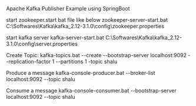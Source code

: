 Apache Kafka Publisher Example using SpringBoot

start zookeeper.start bat file like below
zookeeper-server-start.bat C:\Softwares\Kafka\kafka_2.12-3.1.0\config\zookeeper.properties

start kafka server
kafka-server-start.bat C:\Softwares\Kafka\kafka_2.12-3.1.0\config\server.properties

Create Topic:
kafka-topics.bat --create --bootstrap-server localhost:9092 --replication-factor 1 --partitions 1 -topic shalu

Produce a message
kafka-console-producer.bat --broker-list localhost:9092 --topic shalu

Consume a message
kafka-console-consumer.bat --bootstrap-server localhost:9092 --topic shalu
